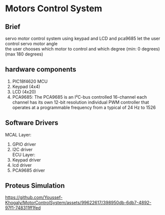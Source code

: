 
# Motors Control  System




## Brief
servo motor control system using keypad and LCD and pca9685 let the user control servo motor angle \
the user chooses which motor to control and which degree (min: 0 degrees) (max 180 degrees)

## hardware components
1. PIC18f4620 MCU
2. Keypad (4x4)
3. LCD (4x20)
4. PCA9685: The PCA9685 is an I²C-bus controlled 16-channel  each channel has its own 12-bit resolution individual PWM controller that operates at a programmable frequency from a typical of 24 Hz to 1526
## Software Drivers

MCAL Layer:

1. GPIO driver
2. I2C driver
\
ECU Layer:
1. Keypad driver
2. lcd driver
3. PCA9685 driver 


## Proteus Simulation 


https://github.com/Youssef-Khogaly/MotorControlSystem/assets/99622617/398950db-6db7-4892-97f1-748311ff1fed

